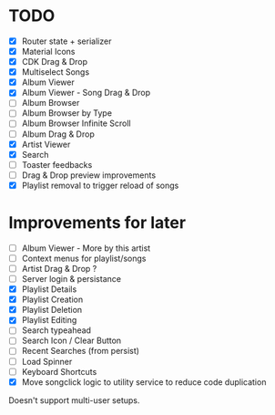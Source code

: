 # TODO

- [x] Router state + serializer
- [x] Material Icons
- [x] CDK Drag & Drop
- [x] Multiselect Songs
- [x] Album Viewer
- [x] Album Viewer - Song Drag & Drop
- [ ] Album Browser
- [ ] Album Browser by Type
- [ ] Album Browser Infinite Scroll
- [ ] Album Drag & Drop
- [x] Artist Viewer
- [x] Search
- [ ] Toaster feedbacks
- [ ] Drag & Drop preview improvements
- [x] Playlist removal to trigger reload of songs

# Improvements for later

- [ ] Album Viewer - More by this artist
- [ ] Context menus for playlist/songs
- [ ] Artist Drag & Drop ?
- [ ] Server login & persistance
- [x] Playlist Details
- [x] Playlist Creation
- [x] Playlist Deletion
- [x] Playlist Editing
- [ ] Search typeahead
- [ ] Search Icon / Clear Button
- [ ] Recent Searches (from persist)
- [ ] Load Spinner
- [ ] Keyboard Shortcuts
- [x] Move songclick logic to utility service to reduce code duplication

Doesn't support multi-user setups.
